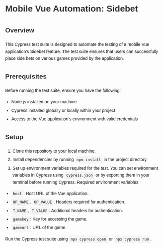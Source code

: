 <!DOCTYPE html>
<html lang="en">
<head>
  <meta charset="UTF-8">
  <meta name="viewport" content="width=device-width, initial-scale=1.0">
  <title>Mobile Vue Automation: Sidebet</title>
  <style>
    body {
      font-family: Arial, sans-serif;
      line-height: 1.6;
      margin: 0;
      padding: 20px;
    }
    h1, h2, h3 {
      color: #333;
    }
    ul {
      list-style-type: disc;
      padding-left: 20px;
    }
    li {
      margin-bottom: 5px;
    }
    code {
      background-color: #f4f4f4;
      padding: 5px;
      border-radius: 3px;
    }
  </style>
</head>
<body>
  <h1>Mobile Vue Automation: Sidebet</h1>
  
  <h2>Overview</h2>
  <p>This Cypress test suite is designed to automate the testing of a mobile Vue application's Sidebet feature. The test suite ensures that users can successfully place side bets on various games provided by the application.</p>
  
  <h2>Prerequisites</h2>
  <p>Before running the test suite, ensure you have the following:</p>
  <ul>
    <li>Node.js installed on your machine</li>
    <li>Cypress installed globally or locally within your project</li>
    <li>Access to the Vue application's environment with valid credentials</li>
  </ul>
  
  <h2>Setup</h2>
  <ol>
    <li>Clone this repository to your local machine.</li>
    <li>Install dependencies by running <code>npm install</code> in the project directory.</li>
    <li>Set up environment variables required for the test. You can set environment variables in Cypress using <code>cypress.json</code> or by exporting them in your terminal before running Cypress. Required environment variables:</li>
  </ol>
  <ul>
    <li><code>host</code>: Host URL of the Vue application.</li>
    <li><code>OP_NAME</code>, <code>OP_VALUE</code>: Headers required for authentication.</li>
    <li><code>T_NAME</code>, <code>T_VALUE</code>: Additional headers for authentication.</li>
    <li><code>gamekey</code>: Key for accessing the game.</li>
    <li><code>gameurl</code>: URL of the game.</li>
  </ul>
  <p>Run the Cypress test suite using <code>npx cypress open</code> or <code>npx cypress run</code>.</p>
</body>
</html>
